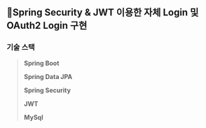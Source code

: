 ## 🔑Spring Security & JWT 이용한 자체 Login 및 OAuth2 Login 구현
### 기술 스택
> **Spring Boot**
>
> **Spring Data JPA**
>
> **Spring Security**
>
> **JWT**
>
> **MySql**
